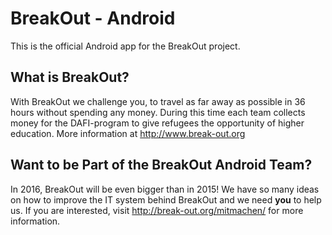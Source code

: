 # BreakOut - Android
This is the official Android app for the BreakOut project.

## What is BreakOut?
With BreakOut we challenge you, to travel as far away as possible in 36 hours without spending any money. During this time each team collects money for the DAFI-program to give refugees the opportunity of higher education.
More information at <http://www.break-out.org>

## Want to be Part of the BreakOut Android Team?
In 2016, BreakOut will be even bigger than in 2015!
We have so many ideas on how to improve the IT system behind BreakOut and we need **you** to help us. If you are interested, visit <http://break-out.org/mitmachen/> for more information.
